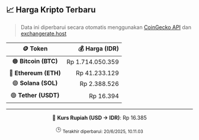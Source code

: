 

<!-- HARGA_KRIPTO -->
## 📈 Harga Kripto Terbaru

> Data ini diperbarui secara otomatis menggunakan [CoinGecko API](https://www.coingecko.com/) dan [exchangerate.host](https://exchangerate.host/)

<div align="center">

| 🪙 Token | 💰 Harga (IDR) |
|:------:|---------------:|
| 🟠 **Bitcoin (BTC)**   | Rp 1.714.050.359 |
| 🔵 **Ethereum (ETH)**  | Rp 41.233.129 |
| 🟣 **Solana (SOL)**    | Rp 2.388.526 |
| 🟢 **Tether (USDT)**   | Rp 16.394 |

---

💱 **Kurs Rupiah (USD → IDR)**: Rp 16.385

🕒 <sub>Terakhir diperbarui: 20/6/2025, 10.11.03</sub>

</div>
<!-- /HARGA_KRIPTO -->